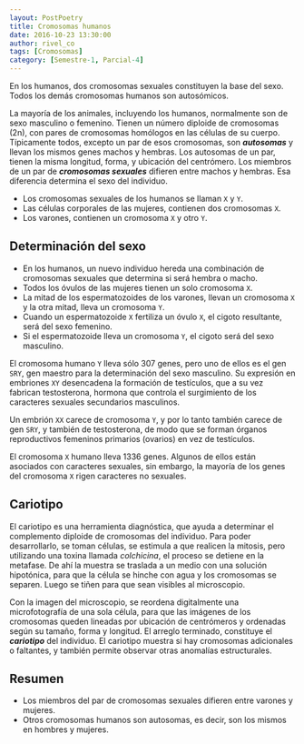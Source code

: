 ```yaml
---
layout: PostPoetry
title: Cromosomas humanos
date: 2016-10-23 13:30:00
author: rivel_co
tags: [Cromosomas]
category: [Semestre-1, Parcial-4]
---
```


En los humanos, dos cromosomas sexuales constituyen la base del sexo. Todos los demás cromosomas humanos son autosómicos.

La mayoría de los animales, incluyendo los humanos, normalmente son de sexo masculino o femenino. Tienen un número diploide de cromosomas (2n), con pares de cromosomas homólogos en las células de su cuerpo. Típicamente todos, excepto un par de esos cromosomas, son ***autosomas*** y llevan los mismos genes machos y hembras. Los autosomas de un par, tienen la misma longitud, forma, y ubicación del centrómero. Los miembros de un par de ***cromosomas sexuales*** difieren entre machos y hembras. Esa diferencia determina el sexo del individuo.

- Los cromosomas sexuales de los humanos se llaman `X` y `Y`. 
- Las células corporales de las mujeres, contienen dos cromosomas `X`.
- Los varones, contienen un cromosoma `X` y otro `Y`.

## Determinación del sexo

- En los humanos, un nuevo individuo hereda una combinación de cromosomas sexuales que determina si será hembra o macho.
- Todos los óvulos de las mujeres tienen un solo cromosoma `X`.
- La mitad de los espermatozoides de los varones, llevan un cromosoma `X` y la otra mitad, lleva un cromosoma `Y`.
- Cuando un espermatozoide `X` fertiliza un óvulo `X`, el cigoto resultante, será del sexo femenino.
- Si el espermatozoide lleva un cromosoma `Y`, el cigoto será del sexo masculino.

El cromosoma humano `Y` lleva sólo 307 genes, pero uno de ellos es el gen `SRY`, gen maestro para la determinación del sexo masculino. Su expresión en embriones `XY` desencadena la formación de testículos, que a su vez fabrican testosterona, hormona que controla el surgimiento de los caracteres sexuales secundarios masculinos.

Un embrión `XX` carece de cromosoma `Y`, y por lo tanto también carece de gen `SRY`, y también de testosterona, de modo que se forman órganos reproductivos femeninos primarios (ovarios) en vez de testículos.

El cromosoma `X` humano lleva 1336 genes. Algunos de ellos están asociados con caracteres sexuales, sin embargo, la mayoría de los genes del cromosoma `X` rigen caracteres no sexuales.

## Cariotipo

El cariotipo es una herramienta diagnóstica, que ayuda a determinar el complemento diploide de cromosomas del individuo. Para poder desarrollarlo, se toman células, se estimula a que realicen la mitosis, pero utilizando una toxina llamada *colchicina*, el proceso se detiene en la metafase. De ahí la muestra se traslada a un medio con una solución hipotónica, para que la célula se hinche con agua y los cromosomas se separen. Luego se tiñen para que sean visibles al microscopio.

Con la imagen del microscopio, se reordena digitalmente una microfotografía de una sola célula, para que las imágenes de los cromosomas queden lineadas por ubicación de centrómeros y ordenadas según su tamaño, forma y longitud. El arreglo terminado, constituye el ***cariotipo*** del individuo. El cariotipo muestra si hay cromosomas adicionales o faltantes, y también permite observar otras anomalías estructurales.

## Resumen

- Los miembros del par de cromosomas sexuales difieren entre varones y mujeres.
- Otros cromosomas humanos son autosomas, es decir, son los mismos en hombres y mujeres.